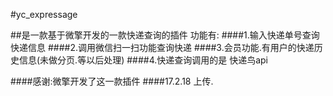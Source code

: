 #yc_expressage

##是一款基于微擎开发的一款快递查询的插件
功能有:
####1.输入快递单号查询快递信息
####2.调用微信扫一扫功能查询快递
####3.会员功能.有用户的快递历史信息(未做分页.等以后处理)
####4.快递查询调用的是 快递鸟api

####感谢:微擎开发了这一款插件
####17.2.18 上传.

